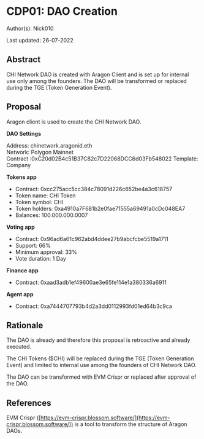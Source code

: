 
# CDP01: DAO Creation

Author(s): Nick010

Last updated: 26-07-2022

## Abstract

CHI Network DAO is created with Aragon Client and is set up for internal use only among the founders. The DAO will be transformed or replaced during the TGE (Token Generation Event).

## Proposal

Aragon client is used to create the CHI Network DAO.

**DAO Settings**

Address: chinetwork.aragonid.eth  
Network: Polygon Mainnet  
Contract :0xC20d02B4c51B37C82c7D22068DCC6d03Fb548022
Template: Company
  
**Tokens app**  
- Contract: 0xcc275acc5cc384c78091d226c652be4a3c618757  
- Token name: CHI Token  
- Token symbol: CHI  
- Token holders: 0xa4910a7F681b2e0fae71555a69491a0cDc048EA7  
- Balances: 100.000.000.0007

**Voting app**  
- Contract: 0x96ad6a61c962abd4ddee27b9abcfcbe5519a1711  
- Support: 66%  
- Minimum approval: 33%  
- Vote duration: 1 Day  
  
**Finance app**  
- Contract: 0xaad3adb1ef49600ae3e65fe114e1a380336a6911  
  
**Agent app**  
- Contract: 0xa7444707793b4d2a3dd0112993fd01ed64b3c9ca

## Rationale

The DAO is already and therefore this proposal is retroactive and already executed.  
  
The CHI Tokens ($CHI) will be replaced during the TGE (Token Generation Event) and limited to internal use among the founders of CHI Network DAO.  
  
The DAO can be transformed with EVM Crispr or replaced after approval of the DAO.

## References

EVM Crispr ([https://evm-crispr.blossom.software/](https://evm-crispr.blossom.software/)) is a tool to transform the structure of Aragon DAOs.
